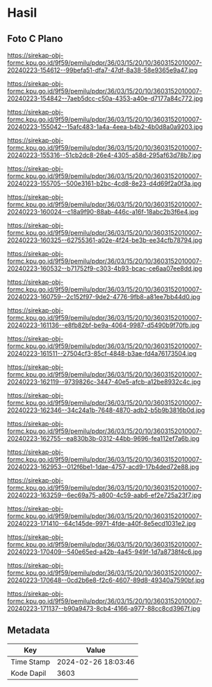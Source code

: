 # Hasil

## Foto C Plano

https://sirekap-obj-formc.kpu.go.id/9f59/pemilu/pdpr/36/03/15/20/10/3603152010007-20240223-154612--99befa51-dfa7-47df-8a38-58e9365e9a47.jpg

https://sirekap-obj-formc.kpu.go.id/9f59/pemilu/pdpr/36/03/15/20/10/3603152010007-20240223-154842--7aeb5dcc-c50a-4353-a40e-d7177a84c772.jpg

https://sirekap-obj-formc.kpu.go.id/9f59/pemilu/pdpr/36/03/15/20/10/3603152010007-20240223-155042--15afc483-1a4a-4eea-b4b2-4b0d8a0a9203.jpg

https://sirekap-obj-formc.kpu.go.id/9f59/pemilu/pdpr/36/03/15/20/10/3603152010007-20240223-155316--51cb2dc8-26e4-4305-a58d-295af63d78b7.jpg

https://sirekap-obj-formc.kpu.go.id/9f59/pemilu/pdpr/36/03/15/20/10/3603152010007-20240223-155705--500e3161-b2bc-4cd8-8e23-d4d69f2a0f3a.jpg

https://sirekap-obj-formc.kpu.go.id/9f59/pemilu/pdpr/36/03/15/20/10/3603152010007-20240223-160024--c18a9f90-88ab-446c-a16f-18abc2b3f6e4.jpg

https://sirekap-obj-formc.kpu.go.id/9f59/pemilu/pdpr/36/03/15/20/10/3603152010007-20240223-160325--62755361-a02e-4f24-be3b-ee34cfb78794.jpg

https://sirekap-obj-formc.kpu.go.id/9f59/pemilu/pdpr/36/03/15/20/10/3603152010007-20240223-160532--b71752f9-c303-4b93-bcac-ce6aa07ee8dd.jpg

https://sirekap-obj-formc.kpu.go.id/9f59/pemilu/pdpr/36/03/15/20/10/3603152010007-20240223-160759--2c152f97-9de2-4776-9fb8-a81ee7bb44d0.jpg

https://sirekap-obj-formc.kpu.go.id/9f59/pemilu/pdpr/36/03/15/20/10/3603152010007-20240223-161136--e8fb82bf-be9a-4064-9987-d5490b9f70fb.jpg

https://sirekap-obj-formc.kpu.go.id/9f59/pemilu/pdpr/36/03/15/20/10/3603152010007-20240223-161511--27504cf3-85cf-4848-b3ae-fd4a76173504.jpg

https://sirekap-obj-formc.kpu.go.id/9f59/pemilu/pdpr/36/03/15/20/10/3603152010007-20240223-162119--9739826c-3447-40e5-afcb-a12be8932c4c.jpg

https://sirekap-obj-formc.kpu.go.id/9f59/pemilu/pdpr/36/03/15/20/10/3603152010007-20240223-162346--34c24a1b-7648-4870-adb2-b5b9b3816b0d.jpg

https://sirekap-obj-formc.kpu.go.id/9f59/pemilu/pdpr/36/03/15/20/10/3603152010007-20240223-162755--ea830b3b-0312-44bb-9696-fea112ef7a6b.jpg

https://sirekap-obj-formc.kpu.go.id/9f59/pemilu/pdpr/36/03/15/20/10/3603152010007-20240223-162953--012f6be1-1dae-4757-acd9-17b4ded72e88.jpg

https://sirekap-obj-formc.kpu.go.id/9f59/pemilu/pdpr/36/03/15/20/10/3603152010007-20240223-163259--6ec69a75-a800-4c59-aab6-ef2e725a23f7.jpg

https://sirekap-obj-formc.kpu.go.id/9f59/pemilu/pdpr/36/03/15/20/10/3603152010007-20240223-171410--64c145de-9971-4fde-a40f-8e5ecd1031e2.jpg

https://sirekap-obj-formc.kpu.go.id/9f59/pemilu/pdpr/36/03/15/20/10/3603152010007-20240223-170409--540e65ed-a42b-4a45-949f-1d7a8738f4c6.jpg

https://sirekap-obj-formc.kpu.go.id/9f59/pemilu/pdpr/36/03/15/20/10/3603152010007-20240223-170648--0cd2b6e8-f2c6-4607-89d8-49340a7590bf.jpg

https://sirekap-obj-formc.kpu.go.id/9f59/pemilu/pdpr/36/03/15/20/10/3603152010007-20240223-171137--b90a9473-8cb4-4166-a977-88cc8cd3967f.jpg


## Metadata

| Key        | Value               |
| ---------- | ------------------- |
| Time Stamp | 2024-02-26 18:03:46 |
| Kode Dapil | 3603                |



